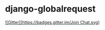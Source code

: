 # django-globalrequest
[![Gitter](https://badges.gitter.im/Join Chat.svg)](https://gitter.im/jaanauati/django-globalrequest?utm_source=badge&utm_medium=badge&utm_campaign=pr-badge&utm_content=badge)